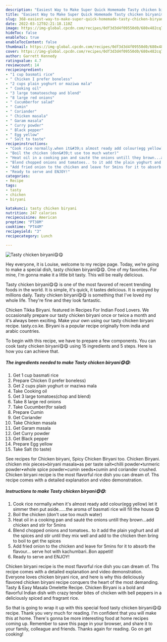 ```yaml
---
description: "Easiest Way to Make Super Quick Homemade Tasty chicken biryani😋😋"
title: "Easiest Way to Make Super Quick Homemade Tasty chicken biryani😋😋"
slug: 368-easiest-way-to-make-super-quick-homemade-tasty-chicken-biryani
date: 2022-03-12T02:21:18.110Z
image: https://img-global.cpcdn.com/recipes/0df3d3d4f09550d0/680x482cq70/tasty-chicken-biryani-recipe-main-photo.jpg
hideToc: false
enableToc: true
enableTocContent: false
thumbnail: https://img-global.cpcdn.com/recipes/0df3d3d4f09550d0/680x482cq70/tasty-chicken-biryani-recipe-main-photo.jpg
cover: https://img-global.cpcdn.com/recipes/0df3d3d4f09550d0/680x482cq70/tasty-chicken-biryani-recipe-main-photo.jpg
author: Garrett Kennedy
ratingvalue: 4.7
reviewcount: 14
recipeingredient:
- "1 cup basmati rice"
- " Chicken I prefer boneless"
- "2 cups plain yoghurt or maziwa mala"
- " Cooking oil"
- "3 large tomatoeschop and blend"
- "8 large red onions"
- " Cucumberfor salad"
- " Cumin"
- " Coriander"
- " Chicken masala"
- " Garam masala"
- " Curry powder"
- " Black pepper"
- " Egg yellow"
- " Salt to taste"
recipeinstructions:
- "Cook rice normally.when it&#39;s almost ready add colour(egg yellow) let it simmer then put aside......the aroma of basmati rice will fill the house 😋"
- "Boil the chicken (don&#39;t use too much water)"
- "Heat oil in a cooking pan and sauté the onions untill they brown...add chicken and stir for 5mins"
- "Blend chopped onions and tomatoes.. to it add the plain yoghurt and all the spices and stir until they mix well and add to the chicken then bring to boil to get the spices"
- "Add fried onion to the chicken and leave for 5mins for it to absorb the flavour... serve hot with kachumbari..Bon appetit!"
- "Ready to serve and ENJOY!"
categories:
- Recipe
tags:
- tasty
- chicken
- biryani

katakunci: tasty chicken biryani 
nutrition: 247 calories
recipecuisine: American
preptime: "PT38M"
cooktime: "PT44M"
recipeyield: "3"
recipecategory: Lunch

---
```



![Tasty chicken biryani😋😋](https://img-global.cpcdn.com/recipes/0df3d3d4f09550d0/680x482cq70/tasty-chicken-biryani-recipe-main-photo.jpg)

Hey everyone, it is Louise, welcome to my recipe page. Today, we're going to make a special dish, tasty chicken biryani😋😋. One of my favorites. For mine, I'm gonna make it a little bit tasty. This will be really delicious.

Tasty chicken biryani😋😋 is one of the most favored of recent trending foods in the world. It is simple, it's quick, it tastes delicious. It is enjoyed by millions daily. Tasty chicken biryani😋😋 is something that I've loved my whole life. They're fine and they look fantastic.

Chicken Tikka Biryani. featured in Recipes For Indian Food Lovers. We occasionally prepare our tasty chicken biryani once or twice a month and it&#39;s always been exciting. Make your own using our tasty chicken biryani recipe. tasty.co.ke. Biryani is a popular recipe originally from india and arabic countries.


To begin with this recipe, we have to prepare a few components. You can cook tasty chicken biryani😋😋 using 15 ingredients and 5 steps. Here is how you can achieve that.

<!--inarticleads1-->

##### The ingredients needed to make Tasty chicken biryani😋😋:

1. Get 1 cup basmati rice
1. Prepare  Chicken (I prefer boneless)
1. Get 2 cups plain yoghurt or maziwa mala
1. Take  Cooking oil
1. Get 3 large tomatoes(chop and blend)
1. Take 8 large red onions
1. Take  Cucumber(for salad)
1. Prepare  Cumin
1. Get  Coriander
1. Take  Chicken masala
1. Get  Garam masala
1. Get  Curry powder
1. Get  Black pepper
1. Prepare  Egg yellow
1. Take  Salt (to taste)


See recipes for Chicken biryani, Spicy Chicken Biryani too. Chicken Biryani. chicken mix pieces•biryani masala•as per taste salt•chilli powder•turmeric powder•whole spice powder•cumin seeds•cumin and coriander crushed. Chicken biryani recipe is the most flavorful rice dish you can dream of. Ths recipe comes with a detailed explanation and video demonstration. 

<!--inarticleads2-->

##### Instructions to make Tasty chicken biryani😋😋:

1. Cook rice normally.when it&#39;s almost ready add colour(egg yellow) let it simmer then put aside......the aroma of basmati rice will fill the house 😋
1. Boil the chicken (don&#39;t use too much water)
1. Heat oil in a cooking pan and sauté the onions untill they brown...add chicken and stir for 5mins
1. Blend chopped onions and tomatoes.. to it add the plain yoghurt and all the spices and stir until they mix well and add to the chicken then bring to boil to get the spices
1. Add fried onion to the chicken and leave for 5mins for it to absorb the flavour... serve hot with kachumbari..Bon appetit!
1. Ready to serve and ENJOY!

Chicken biryani recipe is the most flavorful rice dish you can dream of. Ths recipe comes with a detailed explanation and video demonstration. Everyone loves chicken biryani rice, and here is why this deliciously flavored chicken biryani recipe conquers the heart of the most demanding. Tasty &amp; Easy Masala Omelette Recipe. Chicken Biryani is a bold and flavorful Indian dish with crazy tender bites of chicken with bell peppers in a deliciously spiced and fragrant rice. 

So that is going to wrap it up with this special food tasty chicken biryani😋😋 recipe. Thank you very much for reading. I'm confident that you will make this at home. There's gonna be more interesting food at home recipes coming up. Remember to save this page in your browser, and share it to your family, colleague and friends. Thanks again for reading. Go on get cooking!
